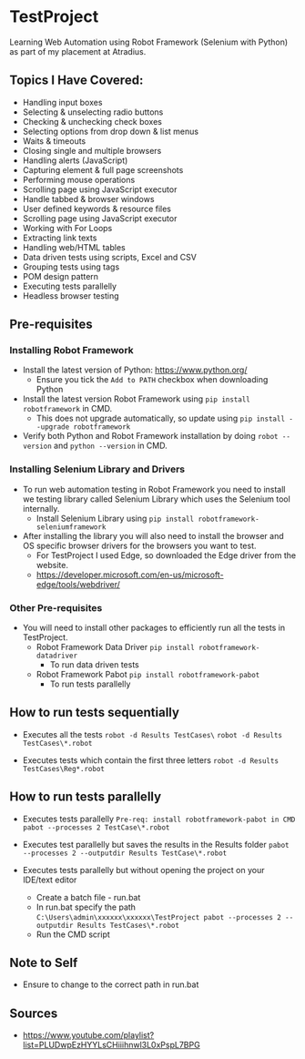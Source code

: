 # TestProject
Learning Web Automation using Robot Framework (Selenium with Python) as part of my placement at Atradius.

## Topics I Have Covered: 
- Handling input boxes
- Selecting & unselecting radio buttons
- Checking & unchecking check boxes
- Selecting options from drop down & list menus
- Waits & timeouts
- Closing single and multiple browsers
- Handling alerts (JavaScript)
- Capturing element & full page screenshots
- Performing mouse operations
- Scrolling page using JavaScript executor
- Handle tabbed & browser windows
- User defined keywords & resource files
- Scrolling page using JavaScript executor
- Working with For Loops
- Extracting link texts
- Handling web/HTML tables
- Data driven tests using scripts, Excel and CSV
- Grouping tests using tags
- POM design pattern 
- Executing tests parallelly 
- Headless browser testing

## Pre-requisites
### Installing Robot Framework 
- Install the latest version of Python: https://www.python.org/
    - Ensure you tick the `Add to PATH` checkbox when downloading Python
- Install the latest version Robot Framework using ``` pip install robotframework ``` in CMD.
    - This does not upgrade automatically, so update using ``` pip install --upgrade robotframework ```
- Verify both Python and Robot Framework installation by doing ``` robot --version ``` and ``` python --version ``` in CMD. 

### Installing Selenium Library and Drivers
- To run web automation testing in Robot Framework you need to install we testing library called Selenium Library which uses the Selenium tool internally. 
    - Install Selenium Library using ``` pip install robotframework-seleniumframework ```
- After installing the library you will also need to install the browser and OS specific browser drivers for the browsers you want to test. 
    - For TestProject I used Edge, so downloaded the Edge driver from the website. 
    - https://developer.microsoft.com/en-us/microsoft-edge/tools/webdriver/

### Other Pre-requisites  
- You will need to install other packages to efficiently run all the tests in TestProject. 
    - Robot Framework Data Driver ``` pip install robotframework-datadriver ```
        - To run data driven tests
    - Robot Framework Pabot ``` pip install robotframework-pabot ```
        - To run tests parallelly

## How to run tests sequentially
- Executes all the tests
``` robot -d Results TestCases\ ```
``` robot -d Results TestCases\*.robot ```

- Executes tests which contain the first three letters 
``` robot -d Results TestCases\Reg*.robot ```

## How to run tests parallelly
- Executes tests parallelly 
``` Pre-req: install robotframework-pabot in CMD ```
``` pabot --processes 2 TestCase\*.robot ```

- Executes test parallelly but saves the results in the Results folder
``` pabot --processes 2 --outputdir Results TestCase\*.robot ```

- Executes tests parallelly but without opening the project on your IDE/text editor
    - Create a batch file - run.bat
    - In run.bat specify the path 
 ``` C:\Users\admin\xxxxxx\xxxxxx\TestProject pabot --processes 2 --outputdir Results TestCases\*.robot ```
    - Run the CMD script

 ## Note to Self
 - Ensure to change to the correct path in run.bat

## Sources
- https://www.youtube.com/playlist?list=PLUDwpEzHYYLsCHiiihnwl3L0xPspL7BPG
